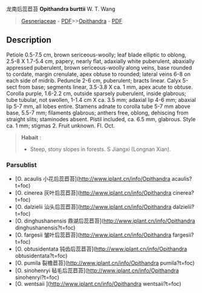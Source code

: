 龙南后蕊苣苔 **Opithandra burttii** W. T. Wang

> [Gesneriaceae](http://www.iplant.cn/info/Gesneriaceae?t=foc) - [PDF](http://www.iplant.cn/foc/pdf/Gesneriaceae.pdf)>>[Opithandra](http://www.iplant.cn/info/Opithandra?t=foc) - [PDF](http://www.iplant.cn/foc/pdf/Opithandra.pdf)

## Description

Petiole 0.5-7.5 cm, brown sericeous-woolly; leaf blade elliptic to oblong, 2.5-8 X 1.7-5.4 cm, papery, nearly flat, adaxially white puberulent, abaxially appressed puberulent, brown sericeous-woolly along veins, base rounded to cordate, margin crenulate, apex obtuse to rounded; lateral veins 6-8 on each side of midrib. Peduncle 2-6 cm, puberulent; bracts linear. Calyx 5-sect from base; segments linear, 3.5-3.8 X ca. 1 mm, apex acute to obtuse. Corolla purple, 1.6-2.2 cm, outside sparsely puberulent, inside glabrous; tube tubular, not swollen, 1-1.4 cm X ca. 3.5 mm; adaxial lip 4-6 mm; abaxial lip 5-7 mm, all lobes entire. Stamens adnate to corolla tube 5-7 mm above base, 5.5-7 mm; filaments glabrous; anthers free, oblong, dehiscing from straight slits; staminodes absent. Pistil included, ca. 6.5 mm, glabrous. Style ca. 1 mm; stigmas 2. Fruit unknown. Fl. Oct.


> **Habait** : 
>* Steep, stony slopes in forests. S Jiangxi (Longnan Xian).

### Parsublist

* [O.  acaulis  小花后蕊苣苔](http://www.iplant.cn/info/Opithandra acaulis?t=foc)
* [O.  cinerea  灰叶后蕊苣苔](http://www.iplant.cn/info/Opithandra cinerea?t=foc)
* [O.  dalzielii  汕头后蕊苣苔](http://www.iplant.cn/info/Opithandra dalzielii?t=foc)
* [O.  dinghushanensis  鼎湖后蕊苣苔](http://www.iplant.cn/info/Opithandra dinghushanensis?t=foc)
* [O.  fargesii  皱叶后蕊苣苔](http://www.iplant.cn/info/Opithandra fargesii?t=foc)
* [O.  obtusidentata  钝齿后蕊苣苔](http://www.iplant.cn/info/Opithandra obtusidentata?t=foc)
* [O.  pumila  裂檐苣苔](http://www.iplant.cn/info/Opithandra pumila?t=foc)
* [O.  sinohenryi  毡毛后蕊苣苔](http://www.iplant.cn/info/Opithandra sinohenryi?t=foc)
* [O.  wentsaii  ](http://www.iplant.cn/info/Opithandra wentsaii?t=foc)
